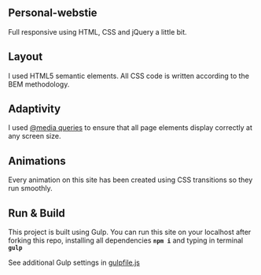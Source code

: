 ## Personal-webstie

Full responsive using HTML, CSS and jQuery a little bit.

## Layout

I used HTML5 semantic elements. All CSS code is written according to the BEM methodology.

## Adaptivity

I used [@media queries](https://developer.mozilla.org/en-US/docs/Web/CSS/@media) to ensure that all page elements display correctly at any screen size.

## Animations

Every animation on this site has been created using CSS transitions so they run smoothly.

## Run & Build

This project is built using Gulp. You can run this site on your localhost after forking this repo, installing all dependencies **`npm i`** and typing in terminal **`gulp`**

See additional Gulp settings in [gulpfile.js](https://github.com/KonstHardy/personal-webstie/blob/master/gulpfile.js)
